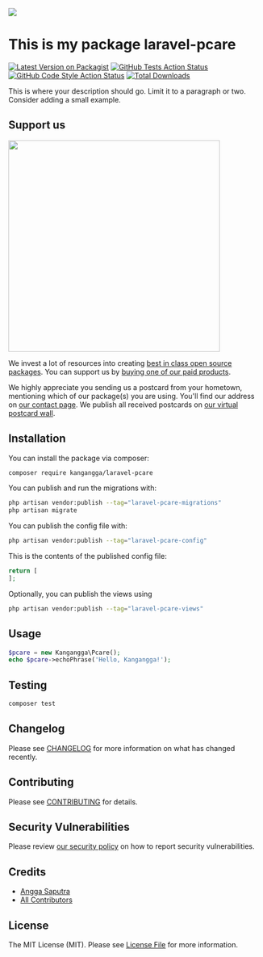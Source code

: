 
[<img src="https://github-ads.s3.eu-central-1.amazonaws.com/support-ukraine.svg?t=1" />](https://supportukrainenow.org)

# This is my package laravel-pcare

[![Latest Version on Packagist](https://img.shields.io/packagist/v/kangangga/laravel-pcare.svg?style=flat-square)](https://packagist.org/packages/kangangga/laravel-pcare)
[![GitHub Tests Action Status](https://img.shields.io/github/workflow/status/kangangga/laravel-pcare/run-tests?label=tests)](https://github.com/kangangga/laravel-pcare/actions?query=workflow%3Arun-tests+branch%3Amain)
[![GitHub Code Style Action Status](https://img.shields.io/github/workflow/status/kangangga/laravel-pcare/Fix%20PHP%20code%20style%20issues?label=code%20style)](https://github.com/kangangga/laravel-pcare/actions?query=workflow%3A"Fix+PHP+code+style+issues"+branch%3Amain)
[![Total Downloads](https://img.shields.io/packagist/dt/kangangga/laravel-pcare.svg?style=flat-square)](https://packagist.org/packages/kangangga/laravel-pcare)

This is where your description should go. Limit it to a paragraph or two. Consider adding a small example.

## Support us

[<img src="https://github-ads.s3.eu-central-1.amazonaws.com/laravel-pcare.jpg?t=1" width="419px" />](https://spatie.be/github-ad-click/laravel-pcare)

We invest a lot of resources into creating [best in class open source packages](https://spatie.be/open-source). You can support us by [buying one of our paid products](https://spatie.be/open-source/support-us).

We highly appreciate you sending us a postcard from your hometown, mentioning which of our package(s) you are using. You'll find our address on [our contact page](https://spatie.be/about-us). We publish all received postcards on [our virtual postcard wall](https://spatie.be/open-source/postcards).

## Installation

You can install the package via composer:

```bash
composer require kangangga/laravel-pcare
```

You can publish and run the migrations with:

```bash
php artisan vendor:publish --tag="laravel-pcare-migrations"
php artisan migrate
```

You can publish the config file with:

```bash
php artisan vendor:publish --tag="laravel-pcare-config"
```

This is the contents of the published config file:

```php
return [
];
```

Optionally, you can publish the views using

```bash
php artisan vendor:publish --tag="laravel-pcare-views"
```

## Usage

```php
$pcare = new Kangangga\Pcare();
echo $pcare->echoPhrase('Hello, Kangangga!');
```

## Testing

```bash
composer test
```

## Changelog

Please see [CHANGELOG](CHANGELOG.md) for more information on what has changed recently.

## Contributing

Please see [CONTRIBUTING](CONTRIBUTING.md) for details.

## Security Vulnerabilities

Please review [our security policy](../../security/policy) on how to report security vulnerabilities.

## Credits

- [Angga Saputra](https://github.com/kangangga)
- [All Contributors](../../contributors)

## License

The MIT License (MIT). Please see [License File](LICENSE.md) for more information.
